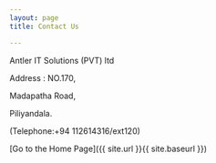 ```yaml
---
layout: page
title: Contact Us

---
```


Antler IT Solutions (PVT) ltd

Address : NO.170,

Madapatha Road,

Piliyandala.

(Telephone:+94 112614316/ext120)

[Go to the Home Page]({{ site.url }}{{ site.baseurl }})
